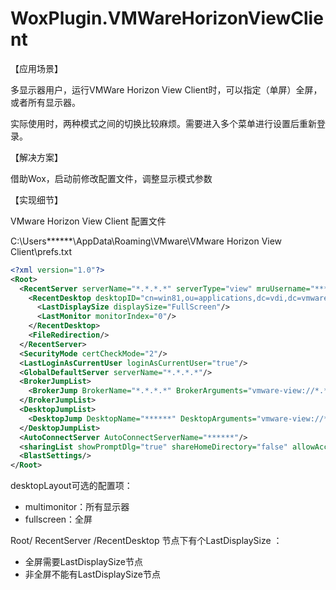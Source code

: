 # WoxPlugin.VMWareHorizonViewClient

【应用场景】

多显示器用户，运行VMWare Horizon View Client时，可以指定（单屏）全屏，或者所有显示器。

实际使用时，两种模式之间的切换比较麻烦。需要进入多个菜单进行设置后重新登录。

【解决方案】

借助Wox，启动前修改配置文件，调整显示模式参数

【实现细节】

VMware Horizon View Client 配置文件

‪C:\Users\******\AppData\Roaming\VMware\VMware Horizon View Client\prefs.txt

```xml
<?xml version="1.0"?>
<Root>
  <RecentServer serverName="*.*.*.*" serverType="view" mruUsername="******" mruDomain="******" lastLogInAsCurrentUser="false" localIMEEnable="false" serverGuid="******" serverCacheDir="C:\Users\******\AppData\Roaming\VMware\VMware Horizon View Client\App Cache\******\">
    <RecentDesktop desktopID="cn=win81,ou=applications,dc=vdi,dc=vmware,dc=int" connectUSBOnStartup="false" connectUSBOnInsert="false" protocol="RDP">
      <LastDisplaySize displaySize="FullScreen"/>
      <LastMonitor monitorIndex="0"/>
    </RecentDesktop>
    <FileRedirection/>
  </RecentServer>
  <SecurityMode certCheckMode="2"/>
  <LastLoginAsCurrentUser loginAsCurrentUser="true"/>
  <GlobalDefaultServer serverName="*.*.*.*"/>
  <BrokerJumpList>
    <BrokerJump BrokerName="*.*.*.*" BrokerArguments="vmware-view://*.*.*.*/?"/>
  </BrokerJumpList>
  <DesktopJumpList>
    <DesktopJump DesktopName="******" DesktopArguments="vmware-view://******@******/cn=******,ou=applications,dc=vdi,dc=vmware,dc=int?&amp;domainName=******&amp;desktopProtocol=RDP&amp;desktopLayout=fullscreen"/>
  </DesktopJumpList>
  <AutoConnectServer AutoConnectServerName="******"/>
  <sharingList showPromptDlg="true" shareHomeDirectory="false" allowAccessRemovable="false"/>
  <BlastSettings/>
</Root>
```

desktopLayout可选的配置项：
  - multimonitor：所有显示器
  - fullscreen：全屏

Root/ RecentServer /RecentDesktop  节点下有个LastDisplaySize ：
  - 全屏需要LastDisplaySize节点
  - 非全屏不能有LastDisplaySize节点
